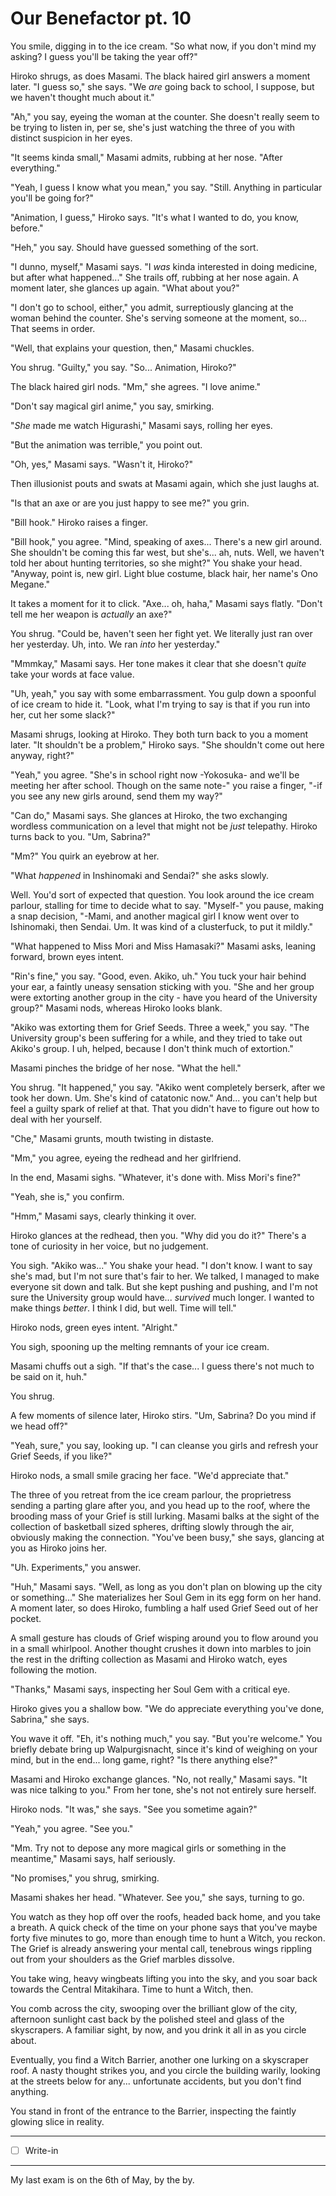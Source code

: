# Our Benefactor pt. 10

You smile, digging in to the ice cream. "So what now, if you don't mind my asking? I guess you'll be taking the year off?"

Hiroko shrugs, as does Masami. The black haired girl answers a moment later. "I guess so," she says. "We *are* going back to school, I suppose, but we haven't thought much about it."

"Ah," you say, eyeing the woman at the counter. She doesn't really seem to be trying to listen in, per se, she's just watching the three of you with distinct suspicion in her eyes.

"It seems kinda small," Masami admits, rubbing at her nose. "After everything."

"Yeah, I guess I know what you mean," you say. "Still. Anything in particular you'll be going for?"

"Animation, I guess," Hiroko says. "It's what I wanted to do, you know, before."

"Heh," you say. Should have guessed something of the sort.

"I dunno, myself," Masami says. "I *was* kinda interested in doing medicine, but after what happened..." She trails off, rubbing at her nose again. A moment later, she glances up again. "What about you?"

"I don't go to school, either," you admit, surreptiously glancing at the woman behind the counter. She's serving someone at the moment, so... That seems in order.

"Well, that explains your question, then," Masami chuckles.

You shrug. "Guilty," you say. "So... Animation, Hiroko?"

The black haired girl nods. "Mm," she agrees. "I love anime."

"Don't say magical girl anime," you say, smirking.

"*She* made me watch Higurashi," Masami says, rolling her eyes.

"But the animation was terrible," you point out.

"Oh, yes," Masami says. "Wasn't it, Hiroko?"

Then illusionist pouts and swats at Masami again, which she just laughs at.

"Is that an axe or are you just happy to see me?" you grin.

"Bill hook." Hiroko raises a finger.

"Bill hook," you agree. "Mind, speaking of axes... There's a new girl around. She shouldn't be coming this far west, but she's... ah, nuts. Well, we haven't told her about hunting territories, so she might?" You shake your head. "Anyway, point is, new girl. Light blue costume, black hair, her name's Ono Megane."

It takes a moment for it to click. "Axe... oh, haha," Masami says flatly. "Don't tell me her weapon is *actually* an axe?"

You shrug. "Could be, haven't seen her fight yet. We literally just ran over her yesterday. Uh, into. We ran *into* her yesterday."

"Mmmkay," Masami says. Her tone makes it clear that she doesn't *quite* take your words at face value.

"Uh, yeah," you say with some embarrassment. You gulp down a spoonful of ice cream to hide it. "Look, what I'm trying to say is that if you run into her, cut her some slack?"

Masami shrugs, looking at Hiroko. They both turn back to you a moment later. "It shouldn't be a problem," Hiroko says. "She shouldn't come out here anyway, right?"

"Yeah," you agree. "She's in school right now -Yokosuka- and we'll be meeting her after school. Though on the same note-" you raise a finger, "-if you see any new girls around, send them my way?"

"Can do," Masami says. She glances at Hiroko, the two exchanging wordless communication on a level that might not be *just* telepathy. Hiroko turns back to you. "Um, Sabrina?"

"Mm?" You quirk an eyebrow at her.

"What *happened* in Inshinomaki and Sendai?" she asks slowly.

Well. You'd sort of expected that question. You look around the ice cream parlour, stalling for time to decide what to say. "Myself-" you pause, making a snap decision, "-Mami, and another magical girl I know went over to Ishinomaki, then Sendai. Um. It was kind of a clusterfuck, to put it mildly."

"What happened to Miss Mori and Miss Hamasaki?" Masami asks, leaning forward, brown eyes intent.

"Rin's fine," you say. "Good, even. Akiko, uh." You tuck your hair behind your ear, a faintly uneasy sensation sticking with you. "She and her group were extorting another group in the city - have you heard of the University group?" Masami nods, whereas Hiroko looks blank.

"Akiko was extorting them for Grief Seeds. Three a week," you say. "The University group's been suffering for a while, and they tried to take out Akiko's group. I uh, helped, because I don't think much of extortion."

Masami pinches the bridge of her nose. "What the hell."

You shrug. "It happened," you say. "Akiko went completely berserk, after we took her down. Um. She's kind of catatonic now." And... you can't help but feel a guilty spark of relief at that. That you didn't have to figure out how to deal with her yourself.

"Che," Masami grunts, mouth twisting in distaste.

"Mm," you agree, eyeing the redhead and her girlfriend.

In the end, Masami sighs. "Whatever, it's done with. Miss Mori's fine?"

"Yeah, she is," you confirm.

"Hmm," Masami says, clearly thinking it over.

Hiroko glances at the redhead, then you. "Why did you do it?" There's a tone of curiosity in her voice, but no judgement.

You sigh. "Akiko was..." You shake your head. "I don't know. I want to say she's mad, but I'm not sure that's fair to her. We talked, I managed to make everyone sit down and talk. But she kept pushing and pushing, and I'm not sure the University group would have... *survived* much longer. I wanted to make things *better*. I think I did, but well. Time will tell."

Hiroko nods, green eyes intent. "Alright."

You sigh, spooning up the melting remnants of your ice cream.

Masami chuffs out a sigh. "If that's the case... I guess there's not much to be said on it, huh."

You shrug.

A few moments of silence later, Hiroko stirs. "Um, Sabrina? Do you mind if we head off?"

"Yeah, sure," you say, looking up. "I can cleanse you girls and refresh your Grief Seeds, if you like?"

Hiroko nods, a small smile gracing her face. "We'd appreciate that."

The three of you retreat from the ice cream parlour, the proprietress sending a parting glare after you, and you head up to the roof, where the brooding mass of your Grief is still lurking. Masami balks at the sight of the collection of basketball sized spheres, drifting slowly through the air, obviously making the connection. "You've been busy," she says, glancing at you as Hiroko joins her.

"Uh. Experiments," you answer.

"Huh," Masami says. "Well, as long as you don't plan on blowing up the city or something..." She materializes her Soul Gem in its egg form on her hand. A moment later, so does Hiroko, fumbling a half used Grief Seed out of her pocket.

A small gesture has clouds of Grief wisping around you to flow around you in a small whirlpool. Another thought crushes it down into marbles to join the rest in the drifting collection as Masami and Hiroko watch, eyes following the motion.

"Thanks," Masami says, inspecting her Soul Gem with a critical eye.

Hiroko gives you a shallow bow. "We do appreciate everything you've done, Sabrina," she says.

You wave it off. "Eh, it's nothing much," you say. "But you're welcome." You briefly debate bring up Walpurgisnacht, since it's kind of weighing on your mind, but in the end... long game, right? "Is there anything else?"

Masami and Hiroko exchange glances. "No, not really," Masami says. "It was nice talking to you." From her tone, she's not not entirely sure herself.

Hiroko nods. "It was," she says. "See you sometime again?"

"Yeah," you agree. "See you."

"Mm. Try not to depose any more magical girls or something in the meantime," Masami says, half seriously.

"No promises," you shrug, smirking.

Masami shakes her head. "Whatever. See you," she says, turning to go.

You watch as they hop off over the roofs, headed back home, and you take a breath. A quick check of the time on your phone says that you've maybe forty five minutes to go, more than enough time to hunt a Witch, you reckon. The Grief is already answering your mental call, tenebrous wings rippling out from your shoulders as the Grief marbles dissolve.

You take wing, heavy wingbeats lifting you into the sky, and you soar back towards the Central Mitakihara. Time to hunt a Witch, then.

You comb across the city, swooping over the brilliant glow of the city, afternoon sunlight cast back by the polished steel and glass of the skyscrapers. A familiar sight, by now, and you drink it all in as you circle about.

Eventually, you find a Witch Barrier, another one lurking on a skyscraper roof. A nasty thought strikes you, and you circle the building warily, looking at the streets below for any... unfortunate accidents, but you don't find anything.

You stand in front of the entrance to the Barrier, inspecting the faintly glowing slice in reality.

---

- [ ] Write-in

---

My last exam is on the 6th of May, by the by.
